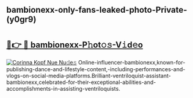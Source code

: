 ## bambionexx-only-fans​-leaked-photo​-Private-(y0gr9)


# <h2><a href="https://mediaupload.pro?title=bambionexx&ref=git">🔗👉 🔴 bambionexx-P𝚑ot𝚘𝚜-V𝚒d𝚎o</a></h2>

[![Corinna Kopf Nue Nu𝚍e𝚜](https://i.imgur.com/0qMVB7G.gif)](https://mediaupload.pro?title=bambionexx&ref=git)
Online-influencer-bambionexx,known-for-publishing-dance-and-lifestyle-content,-including-performances-and-vlogs-on-social-media-platforms.Brilliant-ventriloquist-assistant-bambionexx,celebrated-for-their-exceptional-abilities-and-accomplishments-in-assisting-ventriloquists.  